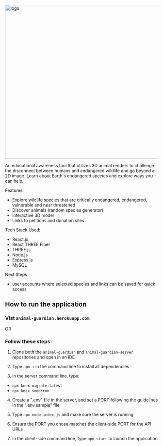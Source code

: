 <img width="506" alt="logo" src="https://user-images.githubusercontent.com/102264671/177438348-a5945ced-82c0-4ded-b5c3-a4325ef95589.png">


An educational awareness tool that utilizes 3D animal renders to challenge the disconnect between humans and endangered wildlife and go beyond a 2D image. Learn about Earth's endangered species and explore ways you can help.


Features:

- Explore wildlife species that are critically endangered, endangered, vulnerable and near threatened
- Discover animals (random species generator)
- Interactive 3D model
- Links to petitions and donation sites


Tech Stack Used:

- React.js
- React THREE Fiber
- THREE.js
- Node.js
- Express.js
- MySQL


Next Steps

- user accounts where selected species and links can be saved for quick access



## How to run the application

### Vist `animal-guardian.herokuapp.com`

OR

### Follow these steps:

1. Clone both the `animal-guardian` and `animal-guardian-server` repositories and open in an IDE

2. Type `npm i` in the command line to install all dependencies

3. In the server command line, type:

- `npx knex migrate:latest`
- `npx knex seed:run`

4. Create a ".env" file in the server, and set a PORT following the guidelines in the ".env.sample" file

5. Type `npx node index.js` and make sure the server is running

6. Ensure the PORT you chose matches the client-side PORT for the API URLs

7. In the client-side command line, type `npm start` to launch the application
